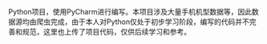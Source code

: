 Python项目，使用PyCharm进行编写。本项目涉及大量手机机型数据等，因此数据源均由爬虫完成，由于本人对Python仅处于初步学习阶段，编写的代码并不完善和规范，这里也上传了项目代码，仅供后续学习和参考。